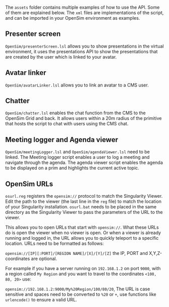 The `assets` folder contains multiple examples of how to use the API. Some of them are explained below. The `xml` files are implementations of the script, and can be imported
in your OpenSim environment as examples.

## Presenter screen
`OpenSim/presenterScreen.lsl` allows you to show presentations in the virtual environment, it uses the presentations API to show the presentations that are
created by the user which is linked to your avatar.

## Avatar linker
`OpenSim/avatarLinker.lsl` allows you to link an avatar to a CMS user.

## Chatter
`OpenSim/chatter.lsl` enables the chat function from the CMS to the OpenSim Grid and back. It allows users within a 20m radius of the primitive that hosts the script
to chat with users using the CMS chat.

## Meeting logger and Agenda viewer
`OpenSim/meetingLogger.lsl` and `OpenSim/agendaViewer.lsl` need to be linked. The Meeting logger script enables a user to log a meeting and navigate through the agenda.
The agenda viewer script enables the agenda to be displayed on a prim and highlights the current active topic.

## OpenSim URLs
`osurl.reg` registers the `opensim://` protocol to match the Singularity Viewer. Edit the path to the viewer (the last line in the `reg` file) to match the location of
your Singularity installation.
`osurl.bat` needs to be placed in the same directory as the Singularity Viewer to pass the parameters of the URL to the viewer.

This allows you to open URLs that start with `opensim://`. What these URLs do is open the viewer when no viewer is open. Or when a viewer is already running and logged in,
the URL allows you to quickly teleport to a specific location. URLs need to be formatted as follows:

`opensim://[IP][:PORT]/[REGION NAME]/[X]/[Y]/[Z]` the IP, PORT and X,Y,Z-coordinates are optional.

For example if you have a server running on `192.168.1.2` on port `9000`, with a region called `My Region` and you want to travel to the coordinates `<100, 80, 20>` use:

`opensim://192.168.1.2:9000/My%20Region/100/80/20`, The URL is case sensitive and spaces need to be converted to `%20` or `+`, use functions like `urlencode()` to ensure a valid URL.
